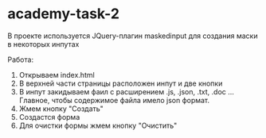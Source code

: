 # academy-task-2

В проекте используется JQuery-плагин maskedinput для создания маски в некоторых инпутах

Работа:
1. Открываем index.html
2. В верхней части страницы расположен инпут и две кнопки
3. В инпут закидываем фаил с расширением .js, .json, .txt, .doc ... Главное, чтобы содержимое файла имело json формат.
4. Жмем кнопку "Создать"
5. Создастся форма
6. Для очистки формы жмем кнопку "Очистить"

 
